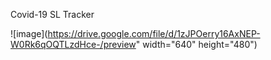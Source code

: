 Covid-19 SL Tracker

![image](https://drive.google.com/file/d/1zJPOerry16AxNEP-W0Rk6qOQTLzdHce-/preview" width="640" height="480")
